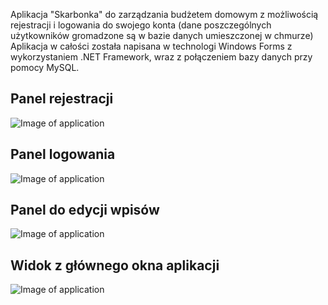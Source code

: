 Aplikacja "Skarbonka" do zarządzania budżetem domowym z możliwością rejestracji i logowania do swojego konta 
(dane poszczególnych użytkowników gromadzone są w bazie danych umieszczonej w chmurze)
Aplikacja w całości została napisana w technologi Windows Forms z wykorzystaniem .NET Framework, wraz z połączeniem bazy danych przy pomocy MySQL.

<h2> Panel rejestracji </h2>

<p align="center">
  
![Image of application](https://imgur.com/yBUC4lW.png) 
</p>


<h2> Panel logowania </h2>

<p align="center">
  
![Image of application](https://imgur.com/gpu9iUs.png) 
</p>

<h2> Panel do edycji wpisów </h2>

<p align="center">
  
![Image of application](https://imgur.com/3t6csQ3.png) 
</p>

<h2> Widok z głównego okna aplikacji </h2>

<p align="center">
  
![Image of application](https://imgur.com/cVf4H4a.png) 
</p>
